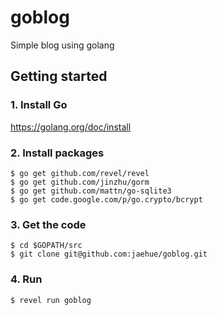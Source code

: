 # goblog

Simple blog using golang

## Getting started

### 1. Install Go

https://golang.org/doc/install

### 2. Install packages

```
$ go get github.com/revel/revel
$ go get github.com/jinzhu/gorm
$ go get github.com/mattn/go-sqlite3
$ go get code.google.com/p/go.crypto/bcrypt
```

### 3. Get the code

```
$ cd $GOPATH/src
$ git clone git@github.com:jaehue/goblog.git
```

### 4. Run

```
$ revel run goblog
```

